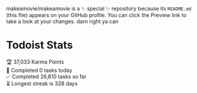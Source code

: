 makeamovie/makeamovie is a ✨ special ✨ repository because its `README.md` (this file) appears on your GitHub profile.
You can click the Preview link to take a look at your changes. darn right ya can

# Todoist Stats

<!-- TODO-IST:START -->
🏆  37,033 Karma Points           
🌸  Completed 0 tasks today           
✅  Completed 26,810 tasks so far           
⏳  Longest streak is 328 days
<!-- TODO-IST:END -->
